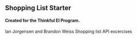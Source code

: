 ## Shopping List Starter

#### Created for the Thinkful EI Program.

Ian Jorgensen and Brandon Weiss Shopping list API excercises
